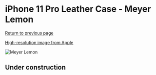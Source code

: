 # iPhone 11 Pro Leather Case - Meyer Lemon

[Return to previous page](/iphone_11)

[High-resolution image from Apple](https://store.storeimages.cdn-apple.com/8756/as-images.apple.com/is/MX0A2?wid=4500&hei=4500&fmt=png)

<div style="width: 500px"><img src="/everyphone/MX0A2.png" alt="Meyer Lemon"></div>

## Under construction
